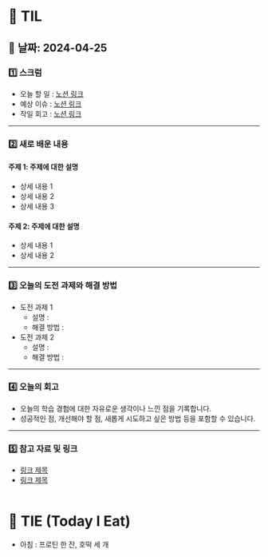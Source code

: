 # 📝 TIL 

## 📆 날짜: 2024-04-25

### 1️⃣ 스크럼
- 오늘 할 일 : <a href="https://www.notion.so/goorm/13-f617df8db6404034b7fa0f8de4e3b4f0?pvs=4">노션 링크</a>
- 예상 이슈 : <a href="https://www.notion.so/goorm/14-58d139865fc3480c8e3f0b873b588c1f?pvs=4">노션 링크</a>
- 작일 회고 : <a href="https://www.notion.so/goorm/15-d2c74c44a4214bd5b7f22c9570145e06?pvs=4">노션 링크</a>
---

### 2️⃣ 새로 배운 내용
#### 주제 1: 주제에 대한 설명
- 상세 내용 1
- 상세 내용 2
- 상세 내용 3

#### 주제 2: 주제에 대한 설명
- 상세 내용 1
- 상세 내용 2
---

### 3️⃣ 오늘의 도전 과제와 해결 방법
- 도전 과제 1
  - 설명 :
  - 해결 방법 : 
- 도전 과제 2
  - 설명 :
  - 해결 방법 :
---

### 4️⃣ 오늘의 회고
- 오늘의 학습 경험에 대한 자유로운 생각이나 느낀 점을 기록합니다.
- 성공적인 점, 개선해야 할 점, 새롭게 시도하고 싶은 방법 등을 포함할 수 있습니다.
---

### 5️⃣ 참고 자료 및 링크
- [링크 제목](URL)
- [링크 제목](URL)
<br><br>

# 🍱 TIE (Today I Eat)
- 아침 : 프로틴 한 잔, 호떡 세 개
